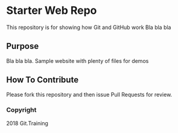 # Starter Web Repo

This repository is for showing how Git and GitHub work
Bla bla bla

## Purpose

Bla bla bla.
Sample website with plenty of files for demos

## How To Contribute

Please fork this repository and then issue Pull Requests for review.

### Copyright

2018 Git.Training
